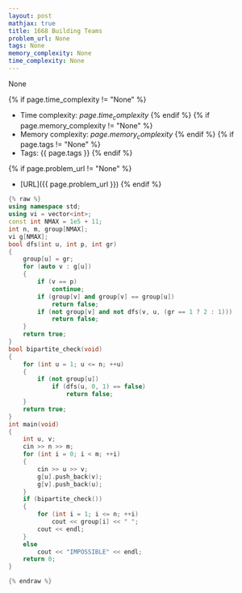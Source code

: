 ```yaml
---
layout: post
mathjax: true
title: 1668 Building Teams
problem_url: None
tags: None
memory_complexity: None
time_complexity: None
---
```


None


{% if page.time_complexity != "None" %}
- Time complexity: ${{ page.time_complexity }}$
{% endif %}
{% if page.memory_complexity != "None" %}
- Memory complexity: ${{ page.memory_complexity }}$
{% endif %}
{% if page.tags != "None" %}
- Tags: {{ page.tags }}
{% endif %}

{% if page.problem_url != "None" %}
- [URL]({{ page.problem_url }})
{% endif %}

```cpp
{% raw %}
using namespace std;
using vi = vector<int>;
const int NMAX = 1e5 + 11;
int n, m, group[NMAX];
vi g[NMAX];
bool dfs(int u, int p, int gr)
{
    group[u] = gr;
    for (auto v : g[u])
    {
        if (v == p)
            continue;
        if (group[v] and group[v] == group[u])
            return false;
        if (not group[v] and not dfs(v, u, (gr == 1 ? 2 : 1)))
            return false;
    }
    return true;
}
bool bipartite_check(void)
{
    for (int u = 1; u <= n; ++u)
    {
        if (not group[u])
            if (dfs(u, 0, 1) == false)
                return false;
    }
    return true;
}
int main(void)
{
    int u, v;
    cin >> n >> m;
    for (int i = 0; i < m; ++i)
    {
        cin >> u >> v;
        g[u].push_back(v);
        g[v].push_back(u);
    }
    if (bipartite_check())
    {
        for (int i = 1; i <= n; ++i)
            cout << group[i] << " ";
        cout << endl;
    }
    else
        cout << "IMPOSSIBLE" << endl;
    return 0;
}

{% endraw %}
```